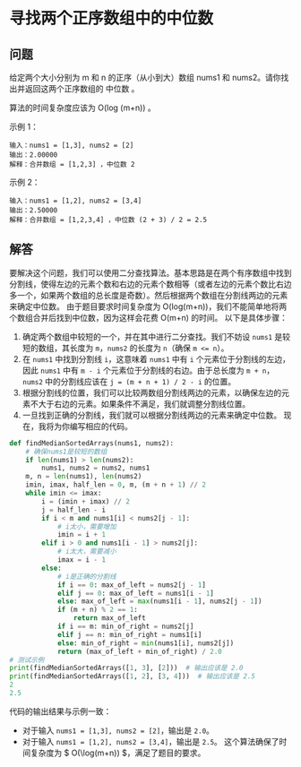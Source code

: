 # 寻找两个正序数组中的中位数
## 问题
给定两个大小分别为 m 和 n 的正序（从小到大）数组 nums1 和 nums2。请你找出并返回这两个正序数组的 中位数 。

算法的时间复杂度应该为 O(log (m+n)) 。



示例 1：
```
输入：nums1 = [1,3], nums2 = [2]
输出：2.00000
解释：合并数组 = [1,2,3] ，中位数 2
```
示例 2：
```
输入：nums1 = [1,2], nums2 = [3,4]
输出：2.50000
解释：合并数组 = [1,2,3,4] ，中位数 (2 + 3) / 2 = 2.5
```
## 解答
要解决这个问题，我们可以使用二分查找算法。基本思路是在两个有序数组中找到分割线，使得左边的元素个数和右边的元素个数相等（或者左边的元素个数比右边多一个，如果两个数组的总长度是奇数）。然后根据两个数组在分割线两边的元素来确定中位数。
由于题目要求时间复杂度为 O(log(m+n))，我们不能简单地将两个数组合并后找到中位数，因为这样会花费 O(m+n) 的时间。
以下是具体步骤：
1. 确定两个数组中较短的一个，并在其中进行二分查找。我们不妨设 `nums1` 是较短的数组，其长度为 `m`，`nums2` 的长度为 `n`（确保 `m <= n`）。
2. 在 `nums1` 中找到分割线 `i`，这意味着 `nums1` 中有 `i` 个元素位于分割线的左边，因此 `nums1` 中有 `m - i` 个元素位于分割线的右边。由于总长度为 `m + n`，`nums2` 中的分割线应该在 `j = (m + n + 1) / 2 - i` 的位置。
3. 根据分割线的位置，我们可以比较两数组分割线两边的元素，以确保左边的元素不大于右边的元素。如果条件不满足，我们就调整分割线位置。
4. 一旦找到正确的分割线，我们就可以根据分割线两边的元素来确定中位数。
现在，我将为你编写相应的代码。
```python
def findMedianSortedArrays(nums1, nums2):
    # 确保nums1是较短的数组
    if len(nums1) > len(nums2):
        nums1, nums2 = nums2, nums1
    m, n = len(nums1), len(nums2)
    imin, imax, half_len = 0, m, (m + n + 1) // 2
    while imin <= imax:
        i = (imin + imax) // 2
        j = half_len - i
        if i < m and nums1[i] < nums2[j - 1]:
            # i太小，需要增加
            imin = i + 1
        elif i > 0 and nums1[i - 1] > nums2[j]:
            # i太大，需要减小
            imax = i - 1
        else:
            # i是正确的分割线
            if i == 0: max_of_left = nums2[j - 1]
            elif j == 0: max_of_left = nums1[i - 1]
            else: max_of_left = max(nums1[i - 1], nums2[j - 1])
            if (m + n) % 2 == 1:
                return max_of_left
            if i == m: min_of_right = nums2[j]
            elif j == n: min_of_right = nums1[i]
            else: min_of_right = min(nums1[i], nums2[j])
            return (max_of_left + min_of_right) / 2.0
# 测试示例
print(findMedianSortedArrays([1, 3], [2]))  # 输出应该是 2.0
print(findMedianSortedArrays([1, 2], [3, 4]))  # 输出应该是 2.5
2
2.5
```
代码的输出结果与示例一致：
- 对于输入 `nums1 = [1,3], nums2 = [2]`，输出是 `2.0`。
- 对于输入 `nums1 = [1,2], nums2 = [3,4]`，输出是 `2.5`。
这个算法确保了时间复杂度为 $ O(\log(m+n)) $，满足了题目的要求。


